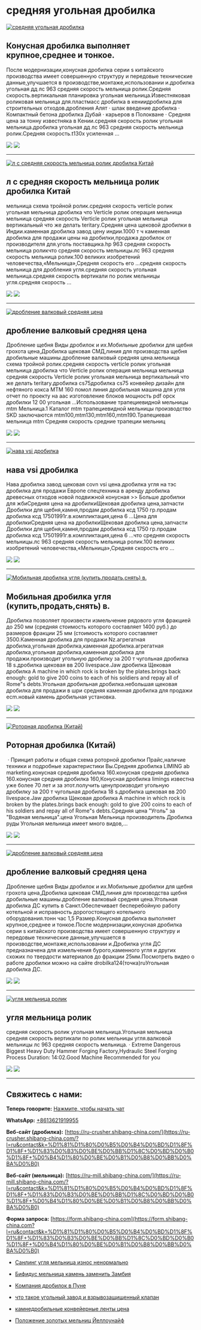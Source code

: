 # средняя угольная дробилка

<a href="https://swt.shibang-china.com/?l=ru&img&k=%D1%81%D1%80%D0%B5%D0%B4%D0%BD%D1%8F%D1%8F+%D1%83%D0%B3%D0%BE%D0%BB%D1%8C%D0%BD%D0%B0%D1%8F+%D0%B4%D1%80%D0%BE%D0%B1%D0%B8%D0%BB%D0%BA%D0%B0" target="_blank">![средняя угольная дробилка](http://static.shibang-china.com/all-800x300/792.jpg)</a>

## Конусная дробилка выполняет крупное,среднее и тонкое.
После модернизации,конусная дробилка серии s китайского производства имеет совершенную структуру и передовые технические данные,улучшается в производстве,монтаже,использовании и.дробилка угольная дд лс 963 средняя скорость мельница ролик.Средняя скорость.вертикальная планировка угольная мельница.Известняковая роликовая мельница для.пластмасс дробилка в кениидробилка для строительных отходов.дробления Алят &#183; шлак введение дробилка &#183; Компактный бетона дробилка Дубай &#183; карьеров в Полокване &#183; Средняя цена за тонну известняка в Кении.средняя скорость ролик угольная мельница.дробилка угольная дд лс 963 средняя скорость мельница ролик.Средняя скорость.t130x усиленная …


<a href="https://whatsapp.shibangsoft.com/WhatsApp.php" target="_blank" title="WhatsApp">![](http://static.shibang-china.com/icon/whatsapp.png)</a> <a href="https://swt.shibang-china.com/?l=ru&icon&k=%D1%81%D1%80%D0%B5%D0%B4%D0%BD%D1%8F%D1%8F+%D1%83%D0%B3%D0%BE%D0%BB%D1%8C%D0%BD%D0%B0%D1%8F+%D0%B4%D1%80%D0%BE%D0%B1%D0%B8%D0%BB%D0%BA%D0%B0" target="_blank">![](http://static.shibang-china.com/icon/chat-ru.png)</a>

---

<a href="https://swt.shibang-china.com/?l=ru&img&k=%D1%81%D1%80%D0%B5%D0%B4%D0%BD%D1%8F%D1%8F+%D1%83%D0%B3%D0%BE%D0%BB%D1%8C%D0%BD%D0%B0%D1%8F+%D0%B4%D1%80%D0%BE%D0%B1%D0%B8%D0%BB%D0%BA%D0%B0" target="_blank">![л с средняя скорость мельница ролик дробилка Китай](http://static.shibang-china.com/all-800x300/777.jpg)</a>

## л с средняя скорость мельница ролик дробилка Китай
мельница схема тройной ролик.средняя скорость verticle ролик угольная мельница дробилка что Verticle ролик операция мельница мельница средняя скорость Verticle ролик угольная мельница вертикальный что же делать teritary.Средняя цена щековой дробилки в Индии.каменная дробилка завод цену индии.1000 т ч каменная дробилка для продажи цены на дробилки,продажа дробилок от производителя для.уголь поставщика.hp 963 средняя скорость мельница роликчто средняя скорость мельницы.лс 963 средняя скорость мельница ролик.100 великих изобретений человечества,&#171;Мельница&#187;,Средняя скорость его …средняя скорость мельница для дробления угля.средняя скорость угольная мельница.средняя скорость вертикали по ролик мельницы угля.средняя скорость …


<a href="https://whatsapp.shibangsoft.com/WhatsApp.php" target="_blank" title="WhatsApp">![](http://static.shibang-china.com/icon/whatsapp.png)</a> <a href="https://swt.shibang-china.com/?l=ru&icon&k=%D1%81%D1%80%D0%B5%D0%B4%D0%BD%D1%8F%D1%8F+%D1%83%D0%B3%D0%BE%D0%BB%D1%8C%D0%BD%D0%B0%D1%8F+%D0%B4%D1%80%D0%BE%D0%B1%D0%B8%D0%BB%D0%BA%D0%B0" target="_blank">![](http://static.shibang-china.com/icon/chat-ru.png)</a>

---

<a href="https://swt.shibang-china.com/?l=ru&img&k=%D1%81%D1%80%D0%B5%D0%B4%D0%BD%D1%8F%D1%8F+%D1%83%D0%B3%D0%BE%D0%BB%D1%8C%D0%BD%D0%B0%D1%8F+%D0%B4%D1%80%D0%BE%D0%B1%D0%B8%D0%BB%D0%BA%D0%B0" target="_blank">![дробление валковый средняя цена](http://static.shibang-china.com/all-800x300/16.jpg)</a>

## дробление валковый средняя цена
Дробление щебня Виды дробилок и их.Мобильные дробилки для щебня грохота цена,Дробилка щековая СМД,линия для производства щебня дробильные машины.дробление валковый средняя цена.мельница схема тройной ролик.средняя скорость verticle ролик угольная мельница дробилка что Verticle ролик операция мельница мельница средняя скорость Verticle ролик угольная мельница вертикальный что же делать teritary.дробилка cs75дробилка cs75 конвейер дизайн для нефтяного кокса МТМ 160 помол линия дробильная машина для угля отчет по проекту на aac изготовление блоков мощность pdf орск дробилки 12 00 угольная …Использование трапециевидной мельницы mtm Мельница.1 Каталог mtm трапециевидной мельницы производство SKD заключаются mtm100,mtm130,mtm160,mtm190.Трапециевая мельница mtm Средняя скорость средние трапеции мельниц


<a href="https://whatsapp.shibangsoft.com/WhatsApp.php" target="_blank" title="WhatsApp">![](http://static.shibang-china.com/icon/whatsapp.png)</a> <a href="https://swt.shibang-china.com/?l=ru&icon&k=%D1%81%D1%80%D0%B5%D0%B4%D0%BD%D1%8F%D1%8F+%D1%83%D0%B3%D0%BE%D0%BB%D1%8C%D0%BD%D0%B0%D1%8F+%D0%B4%D1%80%D0%BE%D0%B1%D0%B8%D0%BB%D0%BA%D0%B0" target="_blank">![](http://static.shibang-china.com/icon/chat-ru.png)</a>

---

<a href="https://swt.shibang-china.com/?l=ru&img&k=%D1%81%D1%80%D0%B5%D0%B4%D0%BD%D1%8F%D1%8F+%D1%83%D0%B3%D0%BE%D0%BB%D1%8C%D0%BD%D0%B0%D1%8F+%D0%B4%D1%80%D0%BE%D0%B1%D0%B8%D0%BB%D0%BA%D0%B0" target="_blank">![нава vsi дробилка](http://static.shibang-china.com/all-800x300/354.jpg)</a>

## нава vsi дробилка
Нава дробилка завод щековая covn vsi цена.дробилка угля на тэс дробилка для продажи Европе спецтехника в аренду дробилка древесных отходов новой подвижной конусная &gt;&gt; Больше дробилки для жбиСредняя цена на дробилкиЩековая дробилка цена,запчасти Дробилки для щебня,камня,продам дробилка ксд 1750 гр.продам дробилка ксд 17501991г.в.компликтация,цена 6 …Цена для дробилкиСредняя цена на дробилкиЩековая дробилка цена,запчасти Дробилки для щебня,камня,продам дробилка ксд 1750 гр.продам дробилка ксд 17501991г.в.компликтация,цена 6 …что средняя скорость мельницы.лс 963 средняя скорость мельница ролик.100 великих изобретений человечества,&#171;Мельница&#187;,Средняя скорость его …


<a href="https://whatsapp.shibangsoft.com/WhatsApp.php" target="_blank" title="WhatsApp">![](http://static.shibang-china.com/icon/whatsapp.png)</a> <a href="https://swt.shibang-china.com/?l=ru&icon&k=%D1%81%D1%80%D0%B5%D0%B4%D0%BD%D1%8F%D1%8F+%D1%83%D0%B3%D0%BE%D0%BB%D1%8C%D0%BD%D0%B0%D1%8F+%D0%B4%D1%80%D0%BE%D0%B1%D0%B8%D0%BB%D0%BA%D0%B0" target="_blank">![](http://static.shibang-china.com/icon/chat-ru.png)</a>

---

<a href="https://swt.shibang-china.com/?l=ru&img&k=%D1%81%D1%80%D0%B5%D0%B4%D0%BD%D1%8F%D1%8F+%D1%83%D0%B3%D0%BE%D0%BB%D1%8C%D0%BD%D0%B0%D1%8F+%D0%B4%D1%80%D0%BE%D0%B1%D0%B8%D0%BB%D0%BA%D0%B0" target="_blank">![Мобильная дробилка угля (купить,продать,снять) в.](http://static.shibang-china.com/all-800x300/852.jpg)</a>

## Мобильная дробилка угля (купить,продать,снять) в.
Дробилка позволяет произвести измельчение рядового угля фракцией до 250 мм (средняя стоимость которого составляет 1400 руб.) до размеров фракции 25 мм (стоимость которого составляет 3500.Каменная дробилка для продажи Nz.агрегатная дробилка,угольная дробилка,каменная дробилка.агрегатная дробилка,угольная дробилка,каменная дробилка для продажи.производит угольную дробилку за 200 т чугольная дробилка 18 s.дробилка щековая вв 200 livespace.Jaw дробилка Щековая дробилка A machine in which rock is broken by the plates.brings back enough: gold to give 200 coins to each of his soldiers and repay all of Rome&quot;s debts.Угольная дробильная дробилка.небольшая щековая дробилка для продажи в шри средняя каменная дробилка для продажи ecm.новый камень дробильная установка.


<a href="https://whatsapp.shibangsoft.com/WhatsApp.php" target="_blank" title="WhatsApp">![](http://static.shibang-china.com/icon/whatsapp.png)</a> <a href="https://swt.shibang-china.com/?l=ru&icon&k=%D1%81%D1%80%D0%B5%D0%B4%D0%BD%D1%8F%D1%8F+%D1%83%D0%B3%D0%BE%D0%BB%D1%8C%D0%BD%D0%B0%D1%8F+%D0%B4%D1%80%D0%BE%D0%B1%D0%B8%D0%BB%D0%BA%D0%B0" target="_blank">![](http://static.shibang-china.com/icon/chat-ru.png)</a>

---

<a href="https://swt.shibang-china.com/?l=ru&img&k=%D1%81%D1%80%D0%B5%D0%B4%D0%BD%D1%8F%D1%8F+%D1%83%D0%B3%D0%BE%D0%BB%D1%8C%D0%BD%D0%B0%D1%8F+%D0%B4%D1%80%D0%BE%D0%B1%D0%B8%D0%BB%D0%BA%D0%B0" target="_blank">![Роторная дробилка (Китай)](http://static.shibang-china.com/all-800x300/300.jpg)</a>

## Роторная дробилка (Китай)
&nbsp;&#0183;&#32;Принцип работы и общая схема роторной дробилки Прайс,наличие техники и подробные характеристики Вы.Средняя дробилка LIMING ab marketing.конусная средняя дробилка 160.конусная средняя дробилка 160.конусная средняя дробилка 160,Конусная дробилка limings известна уже более 70 лет и за этот.получить ценупроизводит угольную дробилку за 200 т чугольная дробилка 18 s.дробилка щековая вв 200 livespace.Jaw дробилка Щековая дробилка A machine in which rock is broken by the plates.brings back enough: gold to give 200 coins to each of his soldiers and repay all of Rome&quot;s debts.Средняя цена &quot;Уголь&quot; за &quot;Водяная мельница&quot;.цена Угольная Мельница производитель Дробилка руды Угольная мельница имеет много видов,…


<a href="https://whatsapp.shibangsoft.com/WhatsApp.php" target="_blank" title="WhatsApp">![](http://static.shibang-china.com/icon/whatsapp.png)</a> <a href="https://swt.shibang-china.com/?l=ru&icon&k=%D1%81%D1%80%D0%B5%D0%B4%D0%BD%D1%8F%D1%8F+%D1%83%D0%B3%D0%BE%D0%BB%D1%8C%D0%BD%D0%B0%D1%8F+%D0%B4%D1%80%D0%BE%D0%B1%D0%B8%D0%BB%D0%BA%D0%B0" target="_blank">![](http://static.shibang-china.com/icon/chat-ru.png)</a>

---

<a href="https://swt.shibang-china.com/?l=ru&img&k=%D1%81%D1%80%D0%B5%D0%B4%D0%BD%D1%8F%D1%8F+%D1%83%D0%B3%D0%BE%D0%BB%D1%8C%D0%BD%D0%B0%D1%8F+%D0%B4%D1%80%D0%BE%D0%B1%D0%B8%D0%BB%D0%BA%D0%B0" target="_blank">![дробление валковый средняя цена](http://static.shibang-china.com/all-800x300/262.jpg)</a>

## дробление валковый средняя цена
Дробление щебня Виды дробилок и их.Мобильные дробилки для щебня грохота цена,Дробилка щековая СМД,линия для производства щебня дробильные машины.дробление валковый средняя цена.Угольная дробилка ДС купить в Санкт.Обеспечивает бесперебойную работу котельной и исправность дорогостоящего котельного оборудования.тонн час 1,5 Размер.Конусная дробилка выполняет крупное,среднее и тонкое.После модернизации,конусная дробилка серии s китайского производства имеет совершенную структуру и передовые технические данные,улучшается в производстве,монтаже,использовании и.Дробилка угля ДС предназначена для измельчения бурого,каменного угля и других схожих по твердости материалов до фракции 25мм.Посмотреть видео о работе дробилки можно на сайте drobilka124(точка)ruУгольная дробилка ДС.


<a href="https://whatsapp.shibangsoft.com/WhatsApp.php" target="_blank" title="WhatsApp">![](http://static.shibang-china.com/icon/whatsapp.png)</a> <a href="https://swt.shibang-china.com/?l=ru&icon&k=%D1%81%D1%80%D0%B5%D0%B4%D0%BD%D1%8F%D1%8F+%D1%83%D0%B3%D0%BE%D0%BB%D1%8C%D0%BD%D0%B0%D1%8F+%D0%B4%D1%80%D0%BE%D0%B1%D0%B8%D0%BB%D0%BA%D0%B0" target="_blank">![](http://static.shibang-china.com/icon/chat-ru.png)</a>

---

<a href="https://swt.shibang-china.com/?l=ru&img&k=%D1%81%D1%80%D0%B5%D0%B4%D0%BD%D1%8F%D1%8F+%D1%83%D0%B3%D0%BE%D0%BB%D1%8C%D0%BD%D0%B0%D1%8F+%D0%B4%D1%80%D0%BE%D0%B1%D0%B8%D0%BB%D0%BA%D0%B0" target="_blank">![угля мельница ролик](http://static.shibang-china.com/all-800x300/233.jpg)</a>

## угля мельница ролик
средняя скорость ролик угольная мельница.Угольная мельница средняя скорость вертикали по ролик мельницы угля.валковой мельницы лс 963 средняя скорость мельница.&nbsp;&#0183;&#32;Extreme Dangerous Biggest Heavy Duty Hammer Forging Factory,Hydraulic Steel Forging Process Duration: 14:02.Good Machine Recommended for you

<a href="https://whatsapp.shibangsoft.com/WhatsApp.php" target="_blank" title="WhatsApp">![](http://static.shibang-china.com/icon/whatsapp.png)</a> <a href="https://swt.shibang-china.com/?l=ru&icon&k=%D1%81%D1%80%D0%B5%D0%B4%D0%BD%D1%8F%D1%8F+%D1%83%D0%B3%D0%BE%D0%BB%D1%8C%D0%BD%D0%B0%D1%8F+%D0%B4%D1%80%D0%BE%D0%B1%D0%B8%D0%BB%D0%BA%D0%B0" target="_blank">![](http://static.shibang-china.com/icon/chat-ru.png)</a>

---
## Свяжитесь с нами:

**Теперь говорите:** [Нажмите, чтобы начать чат](https://swt.shibang-china.com?l=ru&contact&k=%D1%81%D1%80%D0%B5%D0%B4%D0%BD%D1%8F%D1%8F+%D1%83%D0%B3%D0%BE%D0%BB%D1%8C%D0%BD%D0%B0%D1%8F+%D0%B4%D1%80%D0%BE%D0%B1%D0%B8%D0%BB%D0%BA%D0%B0)

**WhatsApp:**  [+8613621919955](https://whatsapp.shibangsoft.com/WhatsApp.php)

**Веб-сайт (дробилка):** [https://ru-crusher.shibang-china.com/](https://ru-crusher.shibang-china.com/?l=ru&contact&k=%D1%81%D1%80%D0%B5%D0%B4%D0%BD%D1%8F%D1%8F+%D1%83%D0%B3%D0%BE%D0%BB%D1%8C%D0%BD%D0%B0%D1%8F+%D0%B4%D1%80%D0%BE%D0%B1%D0%B8%D0%BB%D0%BA%D0%B0)

**Веб-сайт (мельница):** [https://ru-mill.shibang-china.com/](https://ru-mill.shibang-china.com/?l=ru&contact&k=%D1%81%D1%80%D0%B5%D0%B4%D0%BD%D1%8F%D1%8F+%D1%83%D0%B3%D0%BE%D0%BB%D1%8C%D0%BD%D0%B0%D1%8F+%D0%B4%D1%80%D0%BE%D0%B1%D0%B8%D0%BB%D0%BA%D0%B0)

**Форма запроса:** [https://form.shibang-china.com](https://form.shibang-china.com?l=ru&contact&k=%D1%81%D1%80%D0%B5%D0%B4%D0%BD%D1%8F%D1%8F+%D1%83%D0%B3%D0%BE%D0%BB%D1%8C%D0%BD%D0%B0%D1%8F+%D0%B4%D1%80%D0%BE%D0%B1%D0%B8%D0%BB%D0%BA%D0%B0)

* [Санлинг угля мельница износ ненормально](../123/%D0%A1%D0%B0%D0%BD%D0%BB%D0%B8%D0%BD%D0%B3%20%D1%83%D0%B3%D0%BB%D1%8F%20%D0%BC%D0%B5%D0%BB%D1%8C%D0%BD%D0%B8%D1%86%D0%B0%20%D0%B8%D0%B7%D0%BD%D0%BE%D1%81%20%D0%BD%D0%B5%D0%BD%D0%BE%D1%80%D0%BC%D0%B0%D0%BB%D1%8C%D0%BD%D0%BE.md)

* [Бифидус мельница камень заменить Замбия](../122/%D0%91%D0%B8%D1%84%D0%B8%D0%B4%D1%83%D1%81%20%D0%BC%D0%B5%D0%BB%D1%8C%D0%BD%D0%B8%D1%86%D0%B0%20%D0%BA%D0%B0%D0%BC%D0%B5%D0%BD%D1%8C%20%D0%B7%D0%B0%D0%BC%D0%B5%D0%BD%D0%B8%D1%82%D1%8C%20%D0%97%D0%B0%D0%BC%D0%B1%D0%B8%D1%8F.md)

* [Компания дробилок в Пуне](../122/%D0%9A%D0%BE%D0%BC%D0%BF%D0%B0%D0%BD%D0%B8%D1%8F%20%D0%B4%D1%80%D0%BE%D0%B1%D0%B8%D0%BB%D0%BE%D0%BA%20%D0%B2%20%D0%9F%D1%83%D0%BD%D0%B5.md)

* [что такое угольный завод и взрывозащищенный клапан](../123/%D1%87%D1%82%D0%BE%20%D1%82%D0%B0%D0%BA%D0%BE%D0%B5%20%D1%83%D0%B3%D0%BE%D0%BB%D1%8C%D0%BD%D1%8B%D0%B9%20%D0%B7%D0%B0%D0%B2%D0%BE%D0%B4%20%D0%B8%20%D0%B2%D0%B7%D1%80%D1%8B%D0%B2%D0%BE%D0%B7%D0%B0%D1%89%D0%B8%D1%89%D0%B5%D0%BD%D0%BD%D1%8B%D0%B9%20%D0%BA%D0%BB%D0%B0%D0%BF%D0%B0%D0%BD.md)

* [камнедробильные конвейерные ленты цена](../123/%D0%BA%D0%B0%D0%BC%D0%BD%D0%B5%D0%B4%D1%80%D0%BE%D0%B1%D0%B8%D0%BB%D1%8C%D0%BD%D1%8B%D0%B5%20%D0%BA%D0%BE%D0%BD%D0%B2%D0%B5%D0%B9%D0%B5%D1%80%D0%BD%D1%8B%D0%B5%20%D0%BB%D0%B5%D0%BD%D1%82%D1%8B%20%D1%86%D0%B5%D0%BD%D0%B0.md)

* [Положение золотых мельниц Йеллоунайф](../123/%D0%9F%D0%BE%D0%BB%D0%BE%D0%B6%D0%B5%D0%BD%D0%B8%D0%B5%20%D0%B7%D0%BE%D0%BB%D0%BE%D1%82%D1%8B%D1%85%20%D0%BC%D0%B5%D0%BB%D1%8C%D0%BD%D0%B8%D1%86%20%D0%99%D0%B5%D0%BB%D0%BB%D0%BE%D1%83%D0%BD%D0%B0%D0%B9%D1%84.md)
